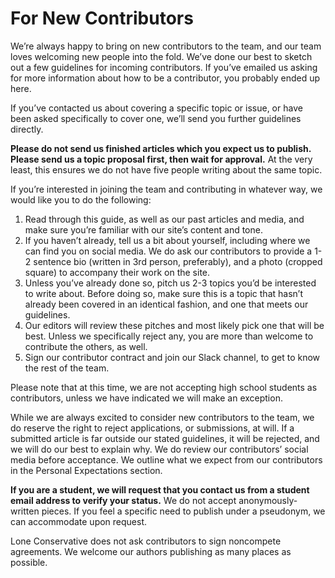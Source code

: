 # For New Contributors

We’re always happy to bring on new contributors to the team, and our team loves welcoming new people into the fold. We’ve done our best to sketch out a few guidelines for incoming contributors. If you’ve emailed us asking for more information about how to be a contributor, you probably ended up here.

If you’ve contacted us about covering a specific topic or issue, or have been asked specifically to cover one, we’ll send you further guidelines directly.

**Please do not send us finished articles which you expect us to publish. Please send us a topic proposal first, then wait for approval.** At the very least, this ensures we do not have five people writing about the same topic.

If you’re interested in joining the team and contributing in whatever way, we would like you to do the following:

1. Read through this guide, as well as our past articles and media, and make sure you’re familiar with our site’s content and tone.
2. If you haven’t already, tell us a bit about yourself, including where we can find you on social media. We do ask our contributors to provide a 1-2 sentence bio (written in 3rd person, preferably), and a photo (cropped square) to accompany their work on the site.
3. Unless you’ve already done so, pitch us 2-3 topics you’d be interested to write about. Before doing so, make sure this is a topic that hasn’t already been covered in an identical fashion, and one that meets our guidelines.
4. Our editors will review these pitches and most likely pick one that will be best. Unless we specifically reject any, you are more than welcome to contribute the others, as well.
5. Sign our contributor contract and join our Slack channel, to get to know the rest of the team.

Please note that at this time, we are not accepting high school students as contributors, unless we have indicated we will make an exception.

While we are always excited to consider new contributors to the team, we do reserve the right to reject applications, or submissions, at will. If a submitted article is far outside our stated guidelines, it will be rejected, and we will do our best to explain why. We do review our contributors’ social media before acceptance. We outline what we expect from our contributors in the Personal Expectations section.

**If you are a student, we will request that you contact us from a student email address to verify your status.** We do not accept anonymously-written pieces. If you feel a specific need to publish under a pseudonym, we can accommodate upon request.

Lone Conservative does not ask contributors to sign noncompete agreements. We welcome our authors publishing as many places as possible.